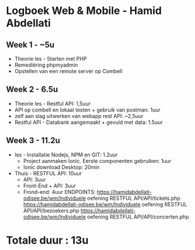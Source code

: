 # Logboek Web & Mobile - Hamid Abdellati
## Week 1 - ~5u
* Theorie les - Starten met PHP
 * Remediëring phpmyadmin
 * Opstellen van een remote server op Combell
## Week 2 - 6.5u
* Theorie les - Restful API: 1,5uur
 * API op combell en lokaal testen + gebruik van postman: 1uur
 * zelf aan slag uitwerken van webapp rest API: ~2,5uur
* Restful API - Databank aangemaakt + gevuld met data: 1.5uur
## Week 3 - 11.2u
* les - Installatie Nodejs, NPM en GIT: 1.2uur
    * Project aanmaken Ionic. Eerste componenten gebruiken: 1uur
    * Ionic download Desktop: 20min
* Thuis - RESTFUL API: 10uur 
    * API: 3uur
    * Front-End + API: 3uur
    * Frond-end: 4uur
ENDPOINTS:
        https://hamidabdellati-odisee.be/wm/Individuele oefening RESTFUL API/API/tickets.php
        https://hamidabdellati-odisee.be/wm/Individuele oefening RESTFUL API/API/bezoekers.php
        https://hamidabdellati-odisee.be/wm/Individuele oefening RESTFUL API/API/concerten.php
# Totale duur : 13u 